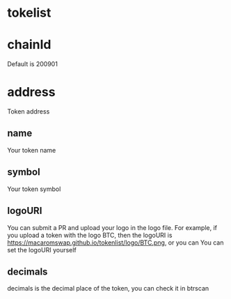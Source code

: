 # tokelist

# chainId
Default is 200901

# address
Token address

## name
Your token name

## symbol
Your token symbol

## logoURI
You can submit a PR and upload your logo in the logo file. For example, if you upload a token with the logo BTC, then the logoURI is https://macaromswap.github.io/tokenlist/logo/BTC.png, or you can You can set the logoURI yourself

## decimals
decimals is the decimal place of the token, you can check it in btrscan
